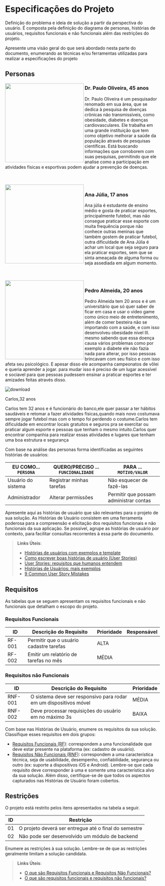 # Especificações do Projeto

Definição do problema e ideia de solução a partir da perspectiva do usuário. É composta pela definição do  diagrama de personas, histórias de usuários, requisitos funcionais e não funcionais além das restrições do projeto.

Apresente uma visão geral do que será abordado nesta parte do documento, enumerando as técnicas e/ou ferramentas utilizadas para realizar a especificações do projeto

## Personas

<img align="left" width="256" src="https://user-images.githubusercontent.com/45612016/228673629-7ec6e2ea-3a5c-4158-a64d-591d6f3df014.jpg" />

### Dr. Paulo Oliveira, 45 anos

Dr. Paulo Oliveira é um pesquisador renomado em sua área, que se dedica à pesquisa de doenças crônicas não transmissíveis, como obesidade, diabetes e doenças cardiovasculares. Ele trabalha em uma grande instituição que tem como objetivo melhorar a saúde da população através de pesquisas científicas. Está buscando informações que corroborem com suas pesquisas, permitindo que ele analise como a participação em atividades físicas e esportivas podem ajudar a prevenção de doenças.

<br clear="left">
<br/>
<img align="left" width="256" src="https://user-images.githubusercontent.com/85028195/228701554-a446aeba-383a-4443-818a-fe51742e4867.jpg" />

### Ana Júlia, 17 anos

Ana júlia é estudante de ensino médio e gosta de praticar esportes, principalmente futebol, mas não consegue praticar esse esporte com muita frequência porque não conhece outras meninas que também gostem de praticar futebol, outra dificuldade de Ana Júlia é achar um local que seja seguro para ela praticar esportes, sem que se sinta ameaçada de alguma forma ou seja assediada em algum momento.

<br clear="left">
<br/>
<img align="left" width="256" src="https://this-person-does-not-exist.com/img/avatar-gen0ec119bba47709ffaca6c0f80c9cd71c.jpg" />

### Pedro Almeida, 20 anos

Pedro Almeida tem 20 anos e é um universitário que só quer saber de ficar em casa e usar o vídeo game como único meio de entretenimento, além de comer besteira não se importando com a saúde, e com isso desenvolveu obesidade nivel III. mesmo sabendo que essa doença causa vários problemas como por exemplo a diabete ele não fazia nada para alterar, por isso pessoas brincavam com seu fisíco e com isso afeta seu psicológico. E apesar disso ele acompanha campeonatos de vôlei e queria aprender a jogar. para mudar isso é preciso de um lugar acessível e sociavel para que pessoas pudessem ensinar a praticar esportes e ter amizades feitas através disso.  

![download](https://user-images.githubusercontent.com/112734941/228718780-7ea8192f-29b5-4042-b2e0-0a960b9740bb.jpg)

Carlos,32 anos

Carlos tem 32 anos e é funcionário do banco,ele  quer passar a ter hábitos saudáveis e retomar a fazer atividades físicas,quando mais novo costumava sempre jogar futebol mas com o tempo foi perdendo o costume.Carlos tem dificuldade em encontrar locais gratuitos e seguros pra se exercitar ou praticar algum esporte e pessoas que tenham o mesmo intuito.Carlos quer encontrar companhia para realizar essas atividades  e lugares que tenham uma boa estrutura e segurança

Com base na análise das personas forma identificadas as seguintes histórias de usuários:

|EU COMO... `PERSONA`| QUERO/PRECISO ... `FUNCIONALIDADE` |PARA ... `MOTIVO/VALOR`                 |
|--------------------|------------------------------------|----------------------------------------|
|Usuário do sistema  | Registrar minhas tarefas           | Não esquecer de fazê-las               |
|Administrador       | Alterar permissões                 | Permitir que possam administrar contas |

Apresente aqui as histórias de usuário que são relevantes para o projeto de sua solução. As Histórias de Usuário consistem em uma ferramenta poderosa para a compreensão e elicitação dos requisitos funcionais e não funcionais da sua aplicação. Se possível, agrupe as histórias de usuário por contexto, para facilitar consultas recorrentes à essa parte do documento.

> **Links Úteis**:
> - [Histórias de usuários com exemplos e template](https://www.atlassian.com/br/agile/project-management/user-stories)
> - [Como escrever boas histórias de usuário (User Stories)](https://medium.com/vertice/como-escrever-boas-users-stories-hist%C3%B3rias-de-usu%C3%A1rios-b29c75043fac)
> - [User Stories: requisitos que humanos entendem](https://www.luiztools.com.br/post/user-stories-descricao-de-requisitos-que-humanos-entendem/)
> - [Histórias de Usuários: mais exemplos](https://www.reqview.com/doc/user-stories-example.html)
> - [9 Common User Story Mistakes](https://airfocus.com/blog/user-story-mistakes/)

## Requisitos

As tabelas que se seguem apresentam os requisitos funcionais e não funcionais que detalham o escopo do projeto.

### Requisitos Funcionais

|ID    | Descrição do Requisito  | Prioridade | Responsável |
|------|-----------------------------------------|----| ----|
|RF-001| Permitir que o usuário cadastre tarefas | ALTA |  |
|RF-002| Emitir um relatório de tarefas no mês   | MÉDIA | |


### Requisitos não Funcionais

|ID     | Descrição do Requisito  |Prioridade |
|-------|-------------------------|----|
|RNF-001| O sistema deve ser responsivo para rodar em um dispositivos móvel | MÉDIA | 
|RNF-002| Deve processar requisições do usuário em no máximo 3s |  BAIXA | 

Com base nas Histórias de Usuário, enumere os requisitos da sua solução. Classifique esses requisitos em dois grupos:

- [Requisitos Funcionais
 (RF)](https://pt.wikipedia.org/wiki/Requisito_funcional):
 correspondem a uma funcionalidade que deve estar presente na
  plataforma (ex: cadastro de usuário).
- [Requisitos Não Funcionais
  (RNF)](https://pt.wikipedia.org/wiki/Requisito_n%C3%A3o_funcional):
  correspondem a uma característica técnica, seja de usabilidade,
  desempenho, confiabilidade, segurança ou outro (ex: suporte a
  dispositivos iOS e Android).
Lembre-se que cada requisito deve corresponder à uma e somente uma
característica alvo da sua solução. Além disso, certifique-se de que
todos os aspectos capturados nas Histórias de Usuário foram cobertos.

## Restrições

O projeto está restrito pelos itens apresentados na tabela a seguir.

|ID| Restrição                                             |
|--|-------------------------------------------------------|
|01| O projeto deverá ser entregue até o final do semestre |
|02| Não pode ser desenvolvido um módulo de backend        |


Enumere as restrições à sua solução. Lembre-se de que as restrições geralmente limitam a solução candidata.

> **Links Úteis**:
> - [O que são Requisitos Funcionais e Requisitos Não Funcionais?](https://codificar.com.br/requisitos-funcionais-nao-funcionais/)
> - [O que são requisitos funcionais e requisitos não funcionais?](https://analisederequisitos.com.br/requisitos-funcionais-e-requisitos-nao-funcionais-o-que-sao/)
